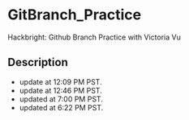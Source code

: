 # GitBranch_Practice
Hackbright: Github Branch Practice with Victoria Vu


## Description
- update at 12:09 PM PST. 
- update at 12:46 PM PST.
- updated at 7:00 PM PST.
- updated at 6:22 PM PST. 